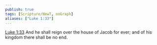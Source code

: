 ```yaml
---
publish: true
tags: [Scripture/NewT, noGraph]
aliases: ["Luke 1:33"]
---
```

[Luke 1:33](https://churchofjesuschrist.org/study/scriptures/nt/luke/1?lang=eng&id=p33#p33) And he shall reign over the house of Jacob for ever; and of his kingdom there shall be no end.
